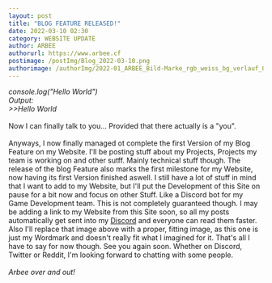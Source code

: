 ```yaml
---
layout: post
title: "BLOG FEATURE RELEASED!"
date: 2022-03-10 02:30
category: WEBSITE UPDATE
author: ARBEE
authorurl: https://www.arbee.cf
postimage: /postImg/Blog_2022-03-10.png
authorimage: /authorImg/2022-01_ARBEE_Bild-Marke_rgb_weiss_bg_verlauf_01.png
---
```


*console.log("Hello World")*<br>
*Output:*<br>
*>>Hello World*<br/>
<br/>
Now I can finally  talk to you... Provided that there actually is a "you".<br>
<br>
Anyways, I now finally managed ot complete the first Version of my Blog Feature on my Website. I'll be posting stuff about my Projects, Projects my team is working on and other sutff. Mainly technical stuff though. The release of the blog Feature also marks the first milestone for my Website, now having its first Version finished aswell. I still have a lot of stuff in mind that I want to add to my Website, but I'll put the Development of this Site on pause for a bit now and focus on other Stuff. Like a Discord bot for my Game Development team. This is not completely guaranteed though. I may be adding a link to my Website from this Site soon, so all my posts automatically get sent into my [Discord](https://discord.gg/VfgHXtqSwz "Join my Discord Server with this link") and everyone can read them faster. Also I'll replace that image above with a proper, fitting image, as this one is just my Wordmark and doesn't really fit what I imagined for it. That's all I have to say for now though. See you again soon. Whether on Discord, Twitter or Reddit, I'm looking forward to chatting with some people.<br>
<br>
*Arbee over and out!*

